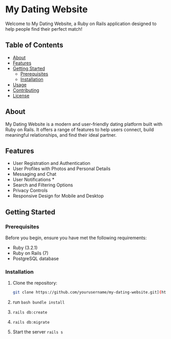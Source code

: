# My Dating Website

Welcome to My Dating Website, a Ruby on Rails application designed to help people find their perfect match!

## Table of Contents

- [About](#about)
- [Features](#features)
- [Getting Started](#getting-started)
  - [Prerequisites](#prerequisites)
  - [Installation](#installation)
- [Usage](#usage)
- [Contributing](#contributing)
- [License](#license)

## About

My Dating Website is a modern and user-friendly dating platform built with Ruby on Rails. It offers a range of features to help users connect, build meaningful relationships, and find their ideal partner.

## Features

- User Registration and Authentication
- User Profiles with Photos and Personal Details
- Messaging and Chat
- User Notifications *
- Search and Filtering Options
- Privacy Controls
- Responsive Design for Mobile and Desktop

## Getting Started

### Prerequisites

Before you begin, ensure you have met the following requirements:

- Ruby (3.2.1)
- Ruby on Rails (7)
- PostgreSQL database

### Installation

1. Clone the repository:

   ```bash
   git clone https://github.com/yourusername/my-dating-website.git](https://github.com/flstudio4/Final_Project-DPI.git)https://github.com/flstudio4/Final_Project-DPI.git
   ```
2. run ```bash
   bundle install```
4. ```rails db:create```
5. ```rails db:migrate```
6. Start the server ```rails s```


